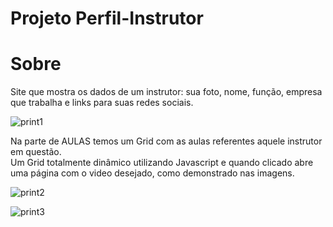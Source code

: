 # Projeto Perfil-Instrutor

# Sobre
Site que mostra os dados de um instrutor: sua foto, nome, função, empresa que trabalha e links para suas redes sociais.

![print1](https://user-images.githubusercontent.com/64203633/162043159-fc295684-e4e2-4cc2-8eaf-24f18bc3e6a9.png)

Na parte de AULAS temos um Grid com as aulas referentes aquele instrutor em questão. <br>
Um Grid totalmente dinâmico utilizando Javascript e quando clicado abre uma página com o video desejado, como demonstrado nas imagens.

![print2](https://user-images.githubusercontent.com/64203633/162043175-30541f3b-1b3f-4414-af78-430bb9566e18.png)

![print3](https://user-images.githubusercontent.com/64203633/162043193-749d72cf-9bce-445a-a8f2-4e12aca7a15c.png)
